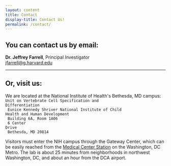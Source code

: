 ```yaml
---
layout: content
title: Contact
display-title: Contact Us!
permalink: /contact/
---
```


## You can contact us by email:
**Dr. Jeffrey Farrell**, Principal Investigator<br />
[jfarrell@g.harvard.edu](mailto:jfarrell@g.harvard.edu)

----------------------------

## Or, visit us:

We are located at the National Institute of Health's Bethesda, MD campus:<br />
<code>Unit on Vertebrate Cell Specification and Differentiation<br />
Eunice Kennedy Shriver National Institute of Child Health and Human Development<br />
Building 6A, Room 1A06<br />
6 Center Drive<br />
Bethesda, MD 20814</code>

Visitors must enter the NIH campus through the Gateway Center, which can be easily reached from the [Medical Center Station](https://wmata.com/rider-guide/stations/medical-center.cfm) on the Washington, DC Metro. The lab is about 25 minutes from neighborhoods in northwest Washington, DC, and about an hour from the DCA airport.